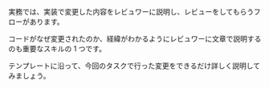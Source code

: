 実務では、実装で変更した内容をレビュワーに説明し、レビューをしてもらうフローがあります。

コードがなぜ変更されたのか、経緯がわかるようにレビュワーに文章で説明するのも重要なスキルの 1 つです。

テンプレートに沿って、今回のタスクで行った変更をできるだけ詳しく説明してみましょう。
